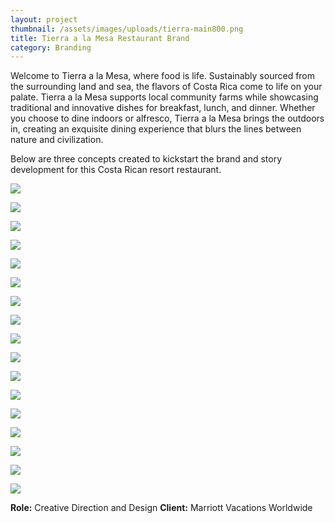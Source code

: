 ```yaml
---
layout: project
thumbnail: /assets/images/uploads/tierra-main800.png
title: Tierra a la Mesa Restaurant Brand
category: Branding
---
```

Welcome to Tierra a la Mesa, where food is life. Sustainably sourced from the surrounding land and sea, the flavors of Costa Rica come to life on your palate. Tierra a la Mesa supports local community farms while showcasing traditional and innovative dishes for breakfast, lunch, and dinner. Whether you choose to dine indoors or alfresco, Tierra a la Mesa brings the outdoors in, creating an exquisite dining experience that blurs the lines between nature and civilization.

Below are three concepts created to kickstart the brand and story development for this Costa Rican resort restaurant.

![](/assets/images/uploads/tierra.png)

![](/assets/images/uploads/tierra2.png)

![](/assets/images/uploads/tierra3.png)

![](/assets/images/uploads/tierra4.png)

![](/assets/images/uploads/tierra5.png)

![](/assets/images/uploads/tierra6.png)

![](/assets/images/uploads/tierra7.png)

![](/assets/images/uploads/tierra8.png)

![](/assets/images/uploads/tierra9.png)

![](/assets/images/uploads/tierra10.png)

![](/assets/images/uploads/tierra11.png)

![](/assets/images/uploads/tierra12.png)

![](/assets/images/uploads/tierra13.png)

![](/assets/images/uploads/tierra14.png)

![](/assets/images/uploads/tierra15.png)

![](/assets/images/uploads/tierra16.png)

![](/assets/images/uploads/tierra17.png)

**Role:** Creative Direction and Design
**Client:** Marriott Vacations Worldwide